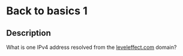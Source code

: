 # Back to basics 1

## Description

What is one IPv4 address resolved from the [leveleffect.com](https://www.leveleffect.com/) domain?

